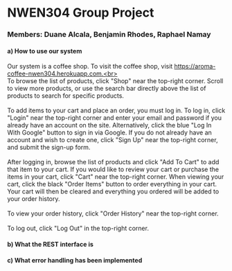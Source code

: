 # NWEN304 Group Project

### Members: Duane Alcala, Benjamin Rhodes, Raphael Namay

#### a) How to use our system

Our system is a coffee shop. To visit the coffee shop, visit https://aroma-coffee-nwen304.herokuapp.com.<br><br>To browse the list of products, click "Shop" near the top-right corner. Scroll to view more products, or use the search bar directly above the list of products to search for specific products.<br><br>To add items to your cart and place an order, you must log in. To log in, click "Login" near the top-right corner and enter your email and password if you already have an account on the site. Alternatively, click the blue "Log In With Google" button to sign in via Google. If you do not already have an account and wish to create one, click "Sign Up" near the top-right corner, and submit the sign-up form.<br><br>After logging in, browse the list of products and click "Add To Cart" to add that item to your cart. If you would like to review your cart or purchase the items in your cart, click "Cart" near the top-right corner. When viewing your cart, click the black "Order Items" button to order everything in your cart. Your cart will then be cleared and everything you ordered will be added to your order history.<br><br>To view your order history, click "Order History" near the top-right corner.<br><br>To log out, click "Log Out" in the top-right corner.

#### b) What the REST interface is

#### c) What error handling has been implemented

